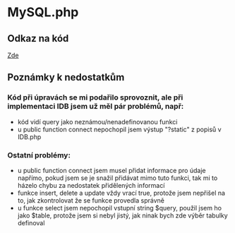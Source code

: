 # **MySQL.php**

## Odkaz na kód
[Zde](https://github.com/Karel63/phpworks/tree/main/mysqlphp/MySQL.php)

## Poznámky k nedostatkům
### Kód při úpravách se mi podařilo sprovoznit, ale při implementaci IDB jsem už měl pár problémů, např:
- kód vidí query jako neznámou/nenadefinovanou funkci
- u public function connect nepochopil jsem výstup "?static" z popisů v IDB.php
### Ostatní problémy:
- u public function connect jsem musel přidat informace pro údaje napřímo, pokud jsem se je snažil přidávat mimo tuto funkci, tak mi to házelo chybu za nedostatek přidělených informací
- funkce insert, delete a update vždy vrací true, protože jsem nepřišel na to, jak zkontrolovat že se funkce provedla správně
- u funkce select jsem nepochopil vstupní string $query, použil jsem ho jako $table, protože jsem si nebyl jistý, jak ninak bych zde výběr tabulky definoval
